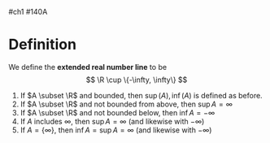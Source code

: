 #ch1 #140A
# Definition
We define the **extended real number line** to be
$$
\R \cup \{-\infty, \infty\}
$$
1. If $A \subset \R$ and bounded, then $\sup(A), \inf(A)$ is defined as before.
2. If $A \subset \R$ and not bounded from above, then $\sup A = \infty$
3. If $A \subset \R$ and not bounded below, then $\inf A = -\infty$
4. If $A$ includes $\infty$, then $\sup A = \infty$ (and likewise with $-\infty$)
5. If $A = \{\infty\}$, then $\inf A = \sup A = \infty$ (and likewise with $-\infty$)

